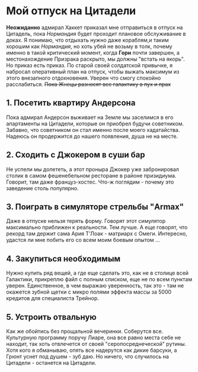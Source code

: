 # Мой отпуск на Цитадели

**Неожиданно** адмирал Хаккет приказал мне отправиться в отпуск на Цитадель, пока _Нормандия_ будет проходит плановое обслуживание в доках. Я понимаю, что отдыхать нужно даже кораблям,и таким хорошим как _Нормандия_, но хоть убей не возьму в толк, почему именно в такой критический момент, когда **Горн** почти завершен, а местонахождение Призрака раскрыто, мы должны "встать на якорь". Но приказ 
есть приказ. По старой своей солдатской привычке, я набросал оперативный план на отпуск, чтобы выжать максимум из этого внезапного отдохновения. Уверен что смогу спокойно расслабиться. ~~Пока Жнецы разносят все галактику в пух и прах~~

## 1. Посетить квартиру Андерсона 
Пока адмирал Андерсон выживает на Земле мы заселимся в его апартаменты на Цитадели, которые он приобрел будучи советником. Забавно, что советником он стал именно после моего хадатайства. Надеюсь он продержится до нашего появления, душа не на месте.
## 2. Сходить с Джокером в суши бар
Не успели мы долететь, а этот проныра Джокер уже забронировал столик в самом фешенебельном ресторане в районе призидиума. Говорит, там даже француз-хостес. Что-ж поглядим - почему это заведение столь популярно.
## 3. Поиграть в симуляторе стрельбы "Armax"
Даже в отпуске нельзя терять форму. Говорят этот симулятор максимально приближен к реальности. Тем лучше. А еще говорят, что рекорд там держит сама Ария Т'Лоак - матриарх с Омеги. Интересно, удастся ли мне побить его со всем моим боевым опытом ...
## 4. Закупиться необходимым
Нужно купить ряд вещей, а где еще сделать это, как не в столице всей Галактики, прикреплю файл с полным списком, еще не по всем пунктам уверен. Единственное, в чем выражаю уверенность, так это - там не окажется зубной щетки с микро полями эффекта массы за 5000 кредитов для специалиста Трейнор.
## 5. Устроить отвальную
Как же обойтись без прощальной вечеринки. Соберутся все. Культурную программу поручу Лиаре, она все равно места себе не находит, так хоть отвлечется от своей "серопосреднеческой" рутины. Хотя кого я обманываю, опять все надерутся как дикие барсуки, а Грюнт уснет под душем - зуб даю. Но ничего, что случилось на Цитадели - останется на Цитадели.
